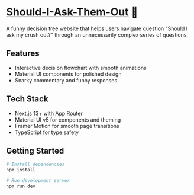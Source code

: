 # [Should-I-Ask-Them-Out](https://shouldiask.vercel.app/) 🌹

A funny decision tree website that helps users navigate question "Should I ask my crush out?" through an unnecessarily complex series of questions.

## Features

- Interactive decision flowchart with smooth animations
- Material UI components for polished design
- Snarky commentary and funny responses

## Tech Stack

- Next.js 13+ with App Router
- Material UI v5 for components and theming
- Framer Motion for smooth page transitions
- TypeScript for type safety

## Getting Started

```bash
# Install dependencies
npm install

# Run development server
npm run dev
```

